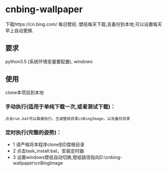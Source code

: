# cnbing-wallpaper
下载https://cn.bing.com/  每日壁纸..壁纸每天下载,且备份到本地,可以设置每天早上自动更换.
## 要求
 python3.5 (系统环境变量要配置), windows
## 使用
clone本项目到本地

### 手动执行(适用于单纯下载一次,或者测试下载)：
    点击run.bat可以直接执行。生成壁纸目录cnBingImage，以及备份目录
    
### 定时执行(完整的姿势)：
- 1 请严格将本程序clone到D盘根目录
- 2 点击task_install.bat，安装定时器
- 3 设置windows壁纸自动切换,壁纸路径指向D:\cnbing-wallpaper\cnBingImage

